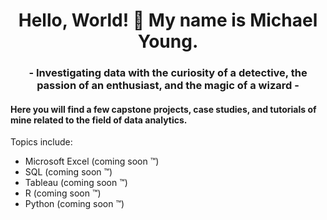 <h1 align="center">Hello, World! 👋 My name is Michael Young.</h1>

<h3 align="center">- Investigating data with the curiosity of a detective, the passion of an enthusiast, and the magic of a wizard -</h3>

#### Here you will find a few capstone projects, case studies, and tutorials of mine related to the field of data analytics.

Topics include:

- Microsoft Excel (coming soon ™)
- SQL (coming soon ™)
- Tableau (coming soon ™)
- R (coming soon ™)
- Python (coming soon ™)

<!---
MichaelYoungDataAnalytics/MichaelYoungDataAnalytics is a ✨ special ✨ repository because its `README.md` (this file) appears on your GitHub profile.
You can click the Preview link to take a look at your changes.
--->
